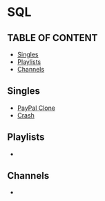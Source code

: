# SQL

## TABLE OF CONTENT
- [Singles](#Singles)
- [Playlists](#Playlists)
- [Channels](#Channels)

## Singles
- [PayPal Clone](https://www.youtube.com/watch?v=KBDSJU3cGkc)
- [Crash](https://youtube.com/watch?v=nWeW3sCmD2k)
  
## Playlists
-

## Channels
- 
